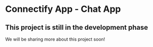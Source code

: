 # Connectify App - Chat App

## This project is still in the development phase

We will be sharing more about this project soon!
